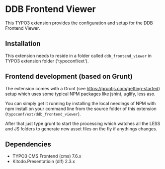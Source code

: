 # DDB Frontend Viewer

This TYPO3 extension provides the configuration and setup for the DDB Frontend Viewer.

##  Installation
This extension needs to reside in a folder called `ddb_frontend_viewer` in TYPO3 extension folder ('typoconf/ext').

## Frontend development (based on Grunt)

The extension comes with a Grunt (see https://gruntjs.com/getting-started) setup which uses some typical NPM packages like jshint, uglify, less aso.

You can simply get it running by installing the local needings of NPM with npm install on your command line from the source folder of this extension (`typoconf/ext/ddb_frontend_viewer`).

After that just type grunt to start the processing which watches all the LESS and JS folders to generate new asset files on the fly if anythings changes.

## Dependencies
- TYPO3 CMS Frontend (cms) 7.6.x
- Kitodo.Presentatioin (dlf) 2.3.x
